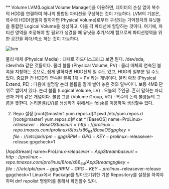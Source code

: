 ** Volume 
LVM(Logical Volume Manager)을 이용하면, 데이터의 손실 없이 복수의 HDD를 연결하여 하나의 통합된 파티션을 구성하는 것이 가능하다.
LVM의 기본은, 복수의 HDD(엄밀히 말하자면 Physical Volume)로부터 구성되는 기억장치의 유닛들을 통합한 Logical Volume을 생성하고, 이를 각 파티션에 할당하는 것이다.
여기에, 파티션 영역을 조정해야 할 필요가 생겼을 때 유닛을 추가/삭제 함으로써 파티션영역을 위한 공간을 확대/축소 하는 것이 가능하다.

 ![lvm](https://user-images.githubusercontent.com/39255123/141877514-51664512-d69a-4a58-978b-873212e23613.png)

물리 매체 (Physical Media) : 대체로 하드디스크라고 보면 된다. /dev/sda, /dev/hda 같은 것들이다.
물리 볼륨 (Physical Volume, PV) : 물리 매체의 연속된 블록을 지칭하는 것으로, 쉽게 말하자면 HDD전체 일 수도 있고, HDD의 일부분 일 수도 있다. 중요한 건 HDD의 연속된 블록 1개 = PV 라는 개념이다.
물리 확장 (Physical Extend, PE) : 다음에 설명할 논리 볼륨을 잘게 썰어 놓은 것의 일부이다. 보통 4MB 단위로 썰어져 있다.
논리 볼륨 (Logical Volume, LV) : 오늘의 주인공. 흔히 말하는 파티션과 거의 같은 개념이다.
볼륨 그룹 (Volume Group, VG) : 복수의 논리 볼륨들의 그룹을 뜻한다.
논리볼륨(LV)를 생성하기 위해서는 fdisk를 이용하여 생성할수 있다.

2. Repo 설정
[root@master1 yum.repos.d]# pwd
/etc/yum.repos.d
[root@master1 yum.repos.d]# cat *
[BaseOS]
name=ProLinux-$releasever - BaseOS
baseurl=http://prolinux-repo.tmaxos.com/prolinux/8/os/x86_64/BaseOS
gpgkey=file:///etc/pki/rpm-gpg/RPM-GPG-KEY-prolinux-$releasever-release
gpgcheck=1

[AppStream]
name=ProLinux-$releasever - AppStream
baseurl=http://prolinux-repo.tmaxos.com/prolinux/8/os/x86_64/AppStream
gpgkey=file:///etc/pki/rpm-gpg/RPM-GPG-KEY-prolinux-$releasever-release
gpgcheck=1
Linux에서 Package를 받아오기위한 기본 Repository를 설정을 하여야 하며 dnf repolist 명령어를 통해서 확인할수 있다.
